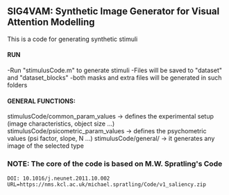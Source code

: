 SIG4VAM: Synthetic Image Generator for Visual Attention Modelling
---
This is a code for generating synthetic stimuli

#### RUN

-Run "stimulusCode.m" to generate stimuli
-Files will be saved to "dataset" and "dataset_blocks"
-both masks and extra files will be generated in such folders

#### GENERAL FUNCTIONS:

stimulusCode/common_param_values -> defines the experimental setup (image characteristics, object size ...)
stimulusCode/psicometric_param_values -> defines the psychometric values (psi factor, slope, N ...)
stimulusCode/general/ -> it generates any image of the selected type

### NOTE: The core of the code is based on M.W. Spratling's Code
	DOI: 10.1016/j.neunet.2011.10.002
	URL=https://nms.kcl.ac.uk/michael.spratling/Code/v1_saliency.zip




